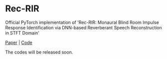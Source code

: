 # Rec-RIR
Official PyTorch implementation of 'Rec-RIR: Monaural Blind Room Impulse Response Identification via DNN-based Reverberant Speech Reconstruction in STFT Domain'

[Paper](https://arxiv.org/abs/2509.15628) | [Code](https://github.com/Audio-WestlakeU/Rec-RIR)

The codes will be released soon.
